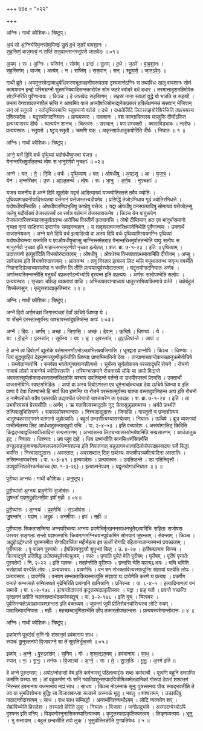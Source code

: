+++
title = "०२२"

+++


अग्निः। गाथी कौशिकः। त्रिष्टुप्।

अ॒यं सो अ॒ग्निर्यस्मि॒न्त्सोम॒मिन्द्रः॑ सु॒तं द॒धे ज॒ठरे॑ वावशा॒नः ।  
स॒ह॒स्रिणं॒ वाज॒मत्यं॒ न सप्तिं॑ सस॒वान्त्सन्त्स्तू॑यसे जातवेदः ॥ ०१॥

अ॒यम् । सः । अ॒ग्निः । यस्मि॑न् । सोम॑म् । इन्द्रः॑ । सु॒तम् । द॒धे । ज॒ठरे॑ । वा॒व॒शा॒नः ।  
स॒ह॒स्रिण॑म् । वाज॑म् । अत्य॑म् । न । सप्ति॑म् । स॒स॒वान् । सन् । स्तू॒य॒से॒ । जा॒त॒ऽवे॒दः॒ ॥

गाथी ब्रूते । अयमुत्तरवेद्यामाधुर्यधिकरणभूतावहनीयरूपतया दृश्यमानोऽग्निः स तथाविधः खलु वावशानः सोमं कामयमान इन्द्रो यस्मिन्नग्नौ सुतमभिषवादिसम्स्कारोपेतं सोमं जठरे स्वोदरे दधे दधार । तस्मात्तादृशमहिमोपेतः सोऽग्निरिति पुर्वेणान्वयः । किञ्च । हे जातवेदः सहस्रिणम् । सहस्रं नाना रूपतां युद्धे यो भजति स सहस्री । तमत्यं वेगवशादतनशीलं सप्तिं न अश्वमिव वाजं अज्यौषधिसोमाद्यनेकप्रकारं हविर्लक्षणमन्नं ससवान् भेजिवान् सन् त्वं स्तूयसे । स्तोतृभिरस्माभिः स्तूयमानो वर्तसे ॥ दधे । दधातेर्लिटि लिटस्तझयोरेशिरेजिति तप्रत्ययस्य एशित्यादेशः । यद्वृत्तयोगादनिघातः । प्रत्ययस्वरः । वावशानः । वश कान्तावित्यस्य यञ्लुकि दीर्घोऽकित इत्यभ्यासस्य दीर्घः । व्यत्ययेन शानच् । चित्स्वरः । ससवान् । षण सम्भक्तौ । क्वसाविडभावः । नलोपः । प्रत्ययस्वरः । स्तूयसे । ष्टुञ् स्तुतौ । क्रमणि यक् । अकृत्सार्वधातुकयोरिति दीर्घः । निघातः ॥ १ ॥

अग्निः। गाथी कौशिकः। त्रिष्टुप्।

अग्ने॒ यत्ते॑ दि॒वि वर्चः॑ पृथि॒व्यां यदोष॑धीष्व॒प्स्वा य॑जत्र ।  
येना॒न्तरि॑क्षमु॒र्वा॑त॒तन्थ॑ त्वे॒षः स भा॒नुर॑र्ण॒वो नृ॒चक्षाः॑ ॥ ०२॥

अग्ने॑ । यत् । ते॒ । दि॒वि । वर्चः॑ । पृ॒थि॒व्याम् । यत् । ओष॑धीषु । अ॒प्ऽसु । आ । य॒ज॒त्र॒ ।  
येन॑ । अ॒न्तरि॑क्षम् । उ॒रु । आ॒ऽत॒तन्थ॑ । त्वे॒षः । सः । भा॒नुः । अ॒र्ण॒वः । नृ॒ऽचक्षाः॑ ॥

यजत्र यजनीय हे अग्ने दिवि द्युलोके यद्वर्च आदित्याख्यं यज्ज्योतिस्तत्ते तवैव ज्योतिः । पृथिव्यामाहवनीयादिरूपतया वर्त्तमानं यत्तेजस्तत्त्वदीयमेव । प्रसिद्धिं तेजोऽभिधाय गूढं ज्योतिरभिधत्ते । यदोषधीष्वप्स्विति । ओषधीष्वरणिप्रभृतिषु काष्ठेषु यत्तेजः । यद्वा ओषधीषु वनस्पत्यादिषु सोमाख्यं यत्तेजोऽप्सु जलेषु यदौर्वाख्यं तेजस्तत्सर्वं आ सर्वत्र वर्तमानं तेजस्तावकमेव । किञ्च येन वायुरूपेण तेजसान्तरिक्शमाकाशमुर्वाततन्थ आतेनिथ विस्तीर्णं कृतवानसि । त्वेषो दीप्तिमान् अत एव भानुर्भासमानो नृचक्षा नृणां साक्षितया द्रष्टार्णवः समद्रवन्महान् । स तादृशस्त्वमन्तरिक्षमातेनिथेति पूर्वेणान्वयः । उक्तार्थे वाजसनेयकम् । अग्ने यत्ते दिवि वर्च इत्यादित्यो वा अस्य दिवि वर्चः पृथिव्यामित्ययमग्निः पृथिव्यां यदोषधीष्वप्स्वा यजत्रेति य एवऔषधीषुचाप्सु चाग्निस्तमेतदाह येनान्तरिक्षमुर्वाततन्थेति वायुः सत्वेषः स भानुरर्णवो नृचक्षा इति माहान्त्सभानुरर्णवो नृचक्षा इत्येतत् । शत. ब्रा. ७-१-२३ । इति ॥ पृथिव्याम् । उदात्तयणो हल्पूर्वादिति विभक्तेरुदात्तत्वम् । ओषधीषु । ओषधेश्च विभक्तावप्रथमायामिति दीर्घत्वम् । अप्सु । सावेकाच इति विभक्तेरुदात्तत्वम् । आततन्थ । तनु विस्तार इत्यस्य लिट थलि बभूथाततन्थ जगृम्भ ववर्थेति निपानादिडेत्वाभ्यासलोपा न भवन्ति लि तीति प्रत्ययात्पूर्वस्योदात्तत्वम् । यद्वृत्तयोगादनिघातः अर्णवः । अर्णाम्स्यस्मिन्सन्तीति मतुबर्थे वप्रकरणेऽन्येभ्योपि दृश्यन्त इति वप्रत्ययः । अर्णसः सलोपश्चेति सलोपः । प्रत्ययस्वरः । सृचक्षाः चक्षिङ् व्यक्तायां वाचि । अभिव्यक्तवाग्वाच्ययं धातुरत्राभिव्यक्तिमात्रे वर्तते । चक्षेर्बहुलं शिच्चेत्यसुन् । कृदुत्तरपदप्रकृतिस्वरः ॥ २ ॥

अग्निः। गाथी कौशिकः। त्रिष्टुप्।

अग्ने॑ दि॒वो अर्ण॒मच्छा॑ जिगा॒स्यच्छा॑ दे॒वाँ ऊ॑चिषे॒ धिष्ण्या॒ ये ।  
या रो॑च॒ने प॒रस्ता॒त्सूर्य॑स्य॒ याश्चा॒वस्ता॑दुप॒तिष्ठ॑न्त॒ आपः॑ ॥ ०३॥

अग्ने॑ । दि॒वः । अर्ण॑म् । अच्छ॑ । जि॒गा॒सि॒ । अच्छ॑ । दे॒वान् । ऊ॒चि॒षे॒ । धिष्ण्याः॑ । ये ।  
याः । रो॒च॒ने । प॒रस्ता॑त् । सूर्य॑स्य । याः । च॒ । अ॒वस्ता॑त् । उ॒प॒ऽतिष्ठ॑न्ते । आपः॑ ॥

हे अग्ने त्वं दिवोऽर्णं द्युलोके वर्तमानमर्णोऽभोऽच्छाभिलक्ष्यजिगासि । धूमद्वारा प्राप्नोषि । किञ्च । धिष्ण्याः । धियं बुद्ध्युपहितं देहमुष्णन्त्युष्णीकुर्वन्तीति धिष्ण्याः प्राणाभिमानिनो देवाः । तान्प्राणाख्यान्देवानच्छानुक्रमेणोचिषे । समवेतान्करोषि । समवेता भवतेत्युक्तवानसीत्यर्थः । सूर्यस्य सूर्यलोकस्य परस्तादुपरि रोचने । रोचनो नामायं लोको यत्राग्नेयं ज्योतिस्तपति । तस्मिन्भासमाने रोचनाख्ये लोके या आपो विद्यन्ते अवस्तात्सूर्यलोकादधस्तादन्तरिक्षलोके यश्चाप उपतिष्ठन्ते वर्तन्ते वा उभयीरपस्त्वं प्रेरयसि । उक्तार्थो वाजसनेयिभिः स्पष्टमभिहितः । आपो वा अस्य दिवोऽर्णस्ता एष धूमेनाच्छेत्यच्छा देवा ऊचिषे धिष्न्या य इति प्राणा वै देवा धिष्ण्यास्ते हि सर्वा धिय इष्णन्ति या रोचने परस्तात्सूर्यस्य याश्चा वस्तादुपतिष्ठन्त आप इति रोचनो ह नामैषलोको यत्रैष एतत्तपति तद्याश्चैतं परेणापो याश्चावरेण ता एतदाह । श. ब्रा. ७-१-२४ । इति । ता उभयीरपस्त्वं प्रेरयसीति ॥ अर्णम् । ऋ गतावित्यस्मादुदके नुट् चेत्यसुन्नुडागमश्च । अर्यते प्रार्थ्यते तत्पिपासुभिरित्यर्णः । सकारलोपश्चान्दसः । नित्त्वादाद्युदात्तः । जिगासि । गास्तुतौ च छन्दसीत्ययं धातुश्चकाराद्गमने वर्तमानो जुहोत्यादिः । बहुलं छन्दसीत्यभ्यासस्येत्वम् । निघातः । ऊचिषे । ब्रूञ् व्यक्तायां वाचीत्येतस्य लिट आर्धधातुकत्वाद्भ्रुवो वचिः । पा. २-४-५३ । इति वच्यादेशः । असंयोगालिट् किदिति किद्वद्भावाद्वचिस्वपीत्यादिना सम्प्रसारणम् । अभ्यासस्य लिट्यभ्यासस्योभयेषामिति सम्प्रसारणम् । आर्धधातुक इट् । निघातः । धिश्ण्याः । उष प्लुष दाहे । धिय उष्णन्तीति सानसिधर्णसिपर्णसि तण्डुलाङ्कुशचषालेल्वलपल्वलधिष्ण्यशल्या इति निपातनात् यन्नुडागमधात्वादिलोपोपपदह्रस्वादयः सर्वे सिद्धा भवन्ति । नित्त्वादाद्युदात्तः । अवस्तात् । अवरशब्दात् दिक् छब्देभ्यः सप्तमीपञ्चमीत्यादिना अस्तातिः । तस्मिन्व्भाषावर्रस्य । पा. ५-३-४१ । इत्यवादेशः । प्रत्ययस्वरः । उपतिष्ठन्ते । ष्ठा गतिनिवृत्तौ । उपपूर्वात्तिष्ठतेरकर्मकाच्च (पा. १-३-२६) । इत्यात्मनेपदम् । यद्वृत्तयोगादनिघातः ॥ ३ ॥

पुरीष्या अग्नयः। गाथी कौशिकः। अनुष्टुप्।

पु॒री॒ष्या॑सो अ॒ग्नयः॑ प्राव॒णेभिः॑ स॒जोष॑सः ।  
जु॒षन्तां॑ य॒ज्ञम॒द्रुहो॑ऽनमी॒वा इषो॑ म॒हीः ॥ ०४॥

पु॒री॒ष्या॑सः । अ॒ग्नयः॑ । प्र॒व॒णेभिः॑ । स॒ऽजोष॑सः ।  
जु॒षन्ता॑म् । य॒ज्ञम् । अ॒द्रुहः॑ । अ॒न॒मी॒वाः । इषः॑ । म॒हीः ॥

पुरीष्यासः सिकतासम्मिश्रा अग्नयश्चित्या अग्नयः प्रवणेभिर्मृत्खननसाधनभूतैरभ्र्यादिभिः सहिताः सजोषसः परस्पर सङ्गताः सन्तो यज्ञमस्माभिः क्रियमाणमग्निचयनपूर्वकमिमं सोमयागं जुषन्ताम् । सेवन्ताम् । किञ्च । अद्रुहोऽद्रोग्धारो यूयमनमीवा रोगादिवर्जिता महीर्महत्य इष ऊर्जो रोगादि रहितान्यन्नान्यस्मभ्यं प्रयच्छताम् । पुरीष्यासः । पॄ पालन पूरणयोः । ईषन्नित्यनुवृत्तौ शॄपॄभ्यां कित् । उ. ४-२७ । इतीषन्प्रत्ययः किच्च । कित्त्वाद्गुणे प्रतिषिद्ध उदोष्ठ्यपूर्वस्येत्युत्वम् । रपरः । पृणाति पूर्यते वेति पुरीषम् । पुरीषम् । पूरीषं पृणातेः पूरयतेर्वा । नि. २-२२ । इति यास्कः । तदर्हन्तीति पुरीश्याः । छन्दसि चेति यप्रत्य्६अयः । यचि भमिति भसंज्ञायां यस्येति लोपः । प्रत्ययस्वरः । प्रावणेभिः । वन षण संभक्तावित्यस्मात्पुम्सि संज्ञायां यस्येति लोपः । प्रत्ययस्वरः । प्रावणेभि । वनषण सम्भक्तावित्यस्मात्पुंसि संज्ञायां घः प्रायेणेति करणे घ प्रत्ययः । प्रकर्षेण वन्यते सम्भज्यते सम्श्लिष्यते मृदेभिरिति प्रावणानि खनित्राणि । प्रनिरन्तः । पा. ८-४-५ । इत्यादिनाणत्वं वनं समासे । पा. ६-२-१७८ । इत्यन्तोदात्तत्वं कृदुत्तरपदप्रकृतिस्वरः । यद्वा । प्रङ् गतौ । प्रवन्ते गच्छन्ति मृत्खननं प्रतीति चलनशब्दार्थदकर्मकाद्युच् । पा. ३-२-१४८ । इति युच् । चित्स्वरः । पुर्वस्मिन्पक्षेऽवग्रहाभावश्छान्दस इति वक्तव्यम् । जुषन्तां जुषी प्रीतिसेवनयोरित्यस्य लोटि रूपम् । पादादित्वादनिघातः । महीः । महच्छब्दादुगितश्चेति ङीप् तकारलोपष्छान्दसः । प्रत्ययस्वरेणान्तोदात्तः ॥ ४ ॥

अग्निः। गाथी कौशिकः। त्रिष्टुप्।

इळा॑मग्ने पुरु॒दंसं॑ स॒निं गोः श॑श्वत्त॒मं हव॑मानाय साध ।  
स्यान्नः॑ सू॒नुस्तन॑यो वि॒जावाग्ने॒ सा ते॑ सुम॒तिर्भू॑त्व॒स्मे ॥ ०५॥

इळा॑म् । अ॒ग्ने॒ । पु॒रु॒ऽदंस॑म् । स॒निम् । गोः । श॒श्व॒त्ऽत॒मम् । हव॑मानाय । सा॒ध॒ ।  
स्यात् । नः॒ । सू॒नुः । तन॑यः । वि॒जाऽवा॑ । अ॒ग्ने॒ । सा । ते॒ । सु॒ऽम॒तिः । भू॒तु॒ । अ॒स्मे इति॑ ॥

हे अग्ने पुरुदम्सम् । अपोऽप्नोदम्सो वेष इति कर्मनामसु पठितत्वाद्दंसः शब्दः कर्मवाची । पूरूणि बहूनि दम्साम्सि कर्माणि यस्याः सा । तां बहुकर्माणं गोः सनिं गवादिपशून्सम्पादयित्रीमिळामेतन्नामिकां गोरूपां देवतां शश्वत्तमं निरन्तरं हवमानाय यजमानाय मह्यं साध । साधय । किञ्च नोऽस्माकं सूनुः पुत्रस्तनयः पौत्रः स्याद्भवतीति ते तव या सुमतिशोभना बुद्धिः सा विजावाबन्ध्या सत्यस्मे अस्माकं भूतु । भवतु ॥ शश्वत्तमम् । उच्छादिषु पाठादन्तोदात्तत्वम् । साध । राध साध सम्सिद्धौ । अन्तर्भावितण्यर्थोऽयम् । लोटि व्यत्ययेन शप् । सेर्ह्यपिच्चेति हिरादेशः । तस्यातो हेरिति लुक् । निघातः । विजावा । जनीप्रादुर्भावे । अस्मादन्येभ्योऽपि दृश्यन्त इति वनिप् । विड्वनोरनुनासिकस्यादित्यात्वम् । कृदुत्तरपदप्रकृतिस्वरत्वम् । लिङ्गव्यत्ययः । भूतु । भु सत्तायाम् । बहुलं छन्दसीति तपो लुक् । भुसुवोस्तिङीति गुणप्रतिषेधः ॥ ५ ॥